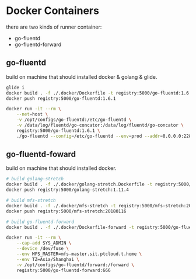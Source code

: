 # Docker Containers

there are two kinds of runner container:

- go-fluentd
- go-fluentd-forward


## go-fluentd

build on machine that should installed docker & golang & glide.

```sh
glide i
docker build . -f ./.docker/Dockerfile -t registry:5000/go-fluentd:1.6.1
docker push registry:5000/go-fluentd:1.6.1

docker run -it --rm \
    --net=host \
    -v /opt/configs/go-fluentd:/etc/go-fluentd \
    -v /data/log/fluentd/go-concator:/data/log/fluentd/go-concator \
    registry:5000/go-fluentd:1.6.1 \
    ./go-fluentd --config=/etc/go-fluentd --env=prod --addr=0.0.0.0:22800 --log-level=error
```

## go-fluentd-foward

build on machine that should installed docker.

```sh
# build golang-stretch
docker build . -f ./.docker/golang-stretch.Dockerfile -t registry:5000/golang-stretch:1.11.4
docker push registry:5000/golang-stretch:1.11.4

# build mfs-stretch
docker build . -f ./.docker/mfs-stretch -t registry:5000/mfs-stretch:20180116
docker push registry:5000/mfs-stretch:20180116

# build go-fluentd-forward
docker build . -f ./.docker/Dockerfile-forward -t registry:5000/go-fluentd-forward:666

docker run -it --rm \
    --cap-add SYS_ADMIN \
    --device /dev/fuse \
    --env MFS_MASTER=mfs-master.sit.ptcloud.t.home \
    --env TZ=Asia/Shanghai \
    -v /opt/configs/go-fluentd/forward:/forward \
    registry:5000/go-fluentd-forward:666
```
